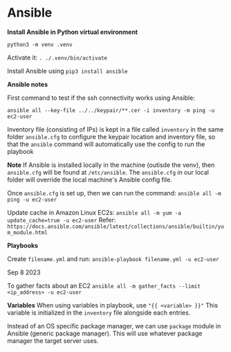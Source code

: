 # Ansible

**Install Ansible in Python virtual environment**

`python3 -m venv .venv`

Activate it: `. ./.venv/bin/activate`

Install Ansible using `pip3 install ansible`

**Ansible notes**

First command to test if the ssh connectivity works using Ansible:

`ansible all --key-file ../../keypair/**.cer -i inventory -m ping -u ec2-user`

Inventory file (consisting of IPs) is kept in a file called `inventory` in the same folder
`ansible.cfg` to configure the keypair location and inventory file, so that the `ansible` command will automatically use the config to run the playbook

**Note**
If Ansible is installed locally in the machine (outisde the venv), then `ansible.cfg` will be found at `/etc/ansible`. 
The `ansible.cfg` in our local folder will override the local machine's Ansible config file.

Once `ansible.cfg` is set up, then we can run the command:
`ansible all -m ping -u ec2-user`

Update cache in Amazon Linux EC2s:
`ansible all -m yum -a update_cache=true -u ec2-user`
Refer: `https://docs.ansible.com/ansible/latest/collections/ansible/builtin/yum_module.html`


**Playbooks**

Create `filename.yml` and run: `ansible-playbook filename.yml -u ec2-user`

Sep 8 2023

To gather facts about an EC2
`ansible all -m gather_facts --limit <ip_address> -u ec2-user`

**Variables**
When using variables in playbook, use `"{{ <variable> }}"`
This variable is initialized in the `inventory` file alongside each entries.

Instead of an OS specific package manager, we can use `package` module in Ansible (generic package manager). This will use whatever package manager the target server uses.
